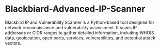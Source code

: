 # Blackbiard-Advanced-IP-Scanner
Blackbird IP and Vulnerability Scanner is a Python-based tool designed for network reconnaissance and vulnerability assessment. It scans IP addresses or CIDR ranges to gather detailed information, including WHOIS data, geolocation, open ports, services, vulnerabilities, and potential attack vectors.
